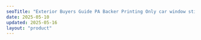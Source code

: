 ```yaml
---
seoTitle: "Exterior Buyers Guide PA Backer Printing Only car window stickers"
date: 2025-05-10
updated: 2025-05-16
layout: "product"
---
```

